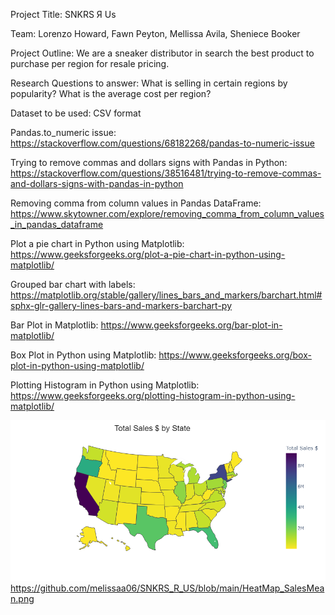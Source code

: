 Project Title: SNKRS Я Us

Team: Lorenzo Howard, Fawn Peyton, Mellissa Avila, Sheniece Booker

Project Outline: We are a sneaker distributor in search the best product to purchase per region for resale pricing.

Research Questions to answer: What is selling in certain regions by popularity? What is the average cost per region?

Dataset to be used: CSV format

Pandas.to_numeric issue: https://stackoverflow.com/questions/68182268/pandas-to-numeric-issue

Trying to remove commas and dollars signs with Pandas in Python: https://stackoverflow.com/questions/38516481/trying-to-remove-commas-and-dollars-signs-with-pandas-in-python

Removing comma from column values in Pandas DataFrame: https://www.skytowner.com/explore/removing_comma_from_column_values_in_pandas_dataframe

Plot a pie chart in Python using Matplotlib: https://www.geeksforgeeks.org/plot-a-pie-chart-in-python-using-matplotlib/

Grouped bar chart with labels: https://matplotlib.org/stable/gallery/lines_bars_and_markers/barchart.html#sphx-glr-gallery-lines-bars-and-markers-barchart-py

Bar Plot in Matplotlib: https://www.geeksforgeeks.org/bar-plot-in-matplotlib/

Box Plot in Python using Matplotlib: https://www.geeksforgeeks.org/box-plot-in-python-using-matplotlib/

Plotting Histogram in Python using Matplotlib: https://www.geeksforgeeks.org/plotting-histogram-in-python-using-matplotlib/

![HeatMap_SalesMean.png](https://github.com/melissaa06/SNKRS_R_US/blob/main/HeatMap_SalesMean.png)https://github.com/melissaa06/SNKRS_R_US/blob/main/HeatMap_SalesMean.png
